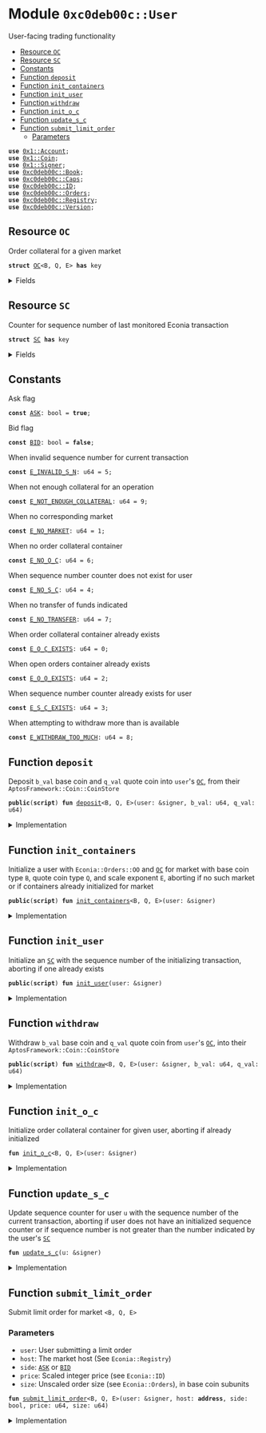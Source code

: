 
<a name="0xc0deb00c_User"></a>

# Module `0xc0deb00c::User`

User-facing trading functionality


-  [Resource `OC`](#0xc0deb00c_User_OC)
-  [Resource `SC`](#0xc0deb00c_User_SC)
-  [Constants](#@Constants_0)
-  [Function `deposit`](#0xc0deb00c_User_deposit)
-  [Function `init_containers`](#0xc0deb00c_User_init_containers)
-  [Function `init_user`](#0xc0deb00c_User_init_user)
-  [Function `withdraw`](#0xc0deb00c_User_withdraw)
-  [Function `init_o_c`](#0xc0deb00c_User_init_o_c)
-  [Function `update_s_c`](#0xc0deb00c_User_update_s_c)
-  [Function `submit_limit_order`](#0xc0deb00c_User_submit_limit_order)
    -  [Parameters](#@Parameters_1)


<pre><code><b>use</b> <a href="../../../build/AptosFramework/docs/Account.md#0x1_Account">0x1::Account</a>;
<b>use</b> <a href="../../../build/AptosFramework/docs/Coin.md#0x1_Coin">0x1::Coin</a>;
<b>use</b> <a href="../../../build/MoveStdlib/docs/Signer.md#0x1_Signer">0x1::Signer</a>;
<b>use</b> <a href="Book.md#0xc0deb00c_Book">0xc0deb00c::Book</a>;
<b>use</b> <a href="Caps.md#0xc0deb00c_Caps">0xc0deb00c::Caps</a>;
<b>use</b> <a href="ID.md#0xc0deb00c_ID">0xc0deb00c::ID</a>;
<b>use</b> <a href="Orders.md#0xc0deb00c_Orders">0xc0deb00c::Orders</a>;
<b>use</b> <a href="Registry.md#0xc0deb00c_Registry">0xc0deb00c::Registry</a>;
<b>use</b> <a href="Version.md#0xc0deb00c_Version">0xc0deb00c::Version</a>;
</code></pre>



<a name="0xc0deb00c_User_OC"></a>

## Resource `OC`

Order collateral for a given market


<pre><code><b>struct</b> <a href="User.md#0xc0deb00c_User_OC">OC</a>&lt;B, Q, E&gt; <b>has</b> key
</code></pre>



<details>
<summary>Fields</summary>


<dl>
<dt>
<code>b_a: u64</code>
</dt>
<dd>
 Indivisible subunits of base coins available to withdraw
</dd>
<dt>
<code>b_c: <a href="../../../build/AptosFramework/docs/Coin.md#0x1_Coin_Coin">Coin::Coin</a>&lt;B&gt;</code>
</dt>
<dd>
 Base coins held as collateral
</dd>
<dt>
<code>q_a: u64</code>
</dt>
<dd>
 Indivisible subunits of quote coins available to withdraw
</dd>
<dt>
<code>q_c: <a href="../../../build/AptosFramework/docs/Coin.md#0x1_Coin_Coin">Coin::Coin</a>&lt;Q&gt;</code>
</dt>
<dd>
 Quote coins held as collateral
</dd>
</dl>


</details>

<a name="0xc0deb00c_User_SC"></a>

## Resource `SC`

Counter for sequence number of last monitored Econia transaction


<pre><code><b>struct</b> <a href="User.md#0xc0deb00c_User_SC">SC</a> <b>has</b> key
</code></pre>



<details>
<summary>Fields</summary>


<dl>
<dt>
<code>i: u64</code>
</dt>
<dd>

</dd>
</dl>


</details>

<a name="@Constants_0"></a>

## Constants


<a name="0xc0deb00c_User_ASK"></a>

Ask flag


<pre><code><b>const</b> <a href="User.md#0xc0deb00c_User_ASK">ASK</a>: bool = <b>true</b>;
</code></pre>



<a name="0xc0deb00c_User_BID"></a>

Bid flag


<pre><code><b>const</b> <a href="User.md#0xc0deb00c_User_BID">BID</a>: bool = <b>false</b>;
</code></pre>



<a name="0xc0deb00c_User_E_INVALID_S_N"></a>

When invalid sequence number for current transaction


<pre><code><b>const</b> <a href="User.md#0xc0deb00c_User_E_INVALID_S_N">E_INVALID_S_N</a>: u64 = 5;
</code></pre>



<a name="0xc0deb00c_User_E_NOT_ENOUGH_COLLATERAL"></a>

When not enough collateral for an operation


<pre><code><b>const</b> <a href="User.md#0xc0deb00c_User_E_NOT_ENOUGH_COLLATERAL">E_NOT_ENOUGH_COLLATERAL</a>: u64 = 9;
</code></pre>



<a name="0xc0deb00c_User_E_NO_MARKET"></a>

When no corresponding market


<pre><code><b>const</b> <a href="User.md#0xc0deb00c_User_E_NO_MARKET">E_NO_MARKET</a>: u64 = 1;
</code></pre>



<a name="0xc0deb00c_User_E_NO_O_C"></a>

When no order collateral container


<pre><code><b>const</b> <a href="User.md#0xc0deb00c_User_E_NO_O_C">E_NO_O_C</a>: u64 = 6;
</code></pre>



<a name="0xc0deb00c_User_E_NO_S_C"></a>

When sequence number counter does not exist for user


<pre><code><b>const</b> <a href="User.md#0xc0deb00c_User_E_NO_S_C">E_NO_S_C</a>: u64 = 4;
</code></pre>



<a name="0xc0deb00c_User_E_NO_TRANSFER"></a>

When no transfer of funds indicated


<pre><code><b>const</b> <a href="User.md#0xc0deb00c_User_E_NO_TRANSFER">E_NO_TRANSFER</a>: u64 = 7;
</code></pre>



<a name="0xc0deb00c_User_E_O_C_EXISTS"></a>

When order collateral container already exists


<pre><code><b>const</b> <a href="User.md#0xc0deb00c_User_E_O_C_EXISTS">E_O_C_EXISTS</a>: u64 = 0;
</code></pre>



<a name="0xc0deb00c_User_E_O_O_EXISTS"></a>

When open orders container already exists


<pre><code><b>const</b> <a href="User.md#0xc0deb00c_User_E_O_O_EXISTS">E_O_O_EXISTS</a>: u64 = 2;
</code></pre>



<a name="0xc0deb00c_User_E_S_C_EXISTS"></a>

When sequence number counter already exists for user


<pre><code><b>const</b> <a href="User.md#0xc0deb00c_User_E_S_C_EXISTS">E_S_C_EXISTS</a>: u64 = 3;
</code></pre>



<a name="0xc0deb00c_User_E_WITHDRAW_TOO_MUCH"></a>

When attempting to withdraw more than is available


<pre><code><b>const</b> <a href="User.md#0xc0deb00c_User_E_WITHDRAW_TOO_MUCH">E_WITHDRAW_TOO_MUCH</a>: u64 = 8;
</code></pre>



<a name="0xc0deb00c_User_deposit"></a>

## Function `deposit`

Deposit <code>b_val</code> base coin and <code>q_val</code> quote coin into <code>user</code>'s
<code><a href="User.md#0xc0deb00c_User_OC">OC</a></code>, from their <code>AptosFramework::Coin::CoinStore</code>


<pre><code><b>public</b>(<b>script</b>) <b>fun</b> <a href="User.md#0xc0deb00c_User_deposit">deposit</a>&lt;B, Q, E&gt;(user: &signer, b_val: u64, q_val: u64)
</code></pre>



<details>
<summary>Implementation</summary>


<pre><code><b>public</b>(<b>script</b>) <b>fun</b> <a href="User.md#0xc0deb00c_User_deposit">deposit</a>&lt;B, Q, E&gt;(
    user: &signer,
    b_val: u64,
    q_val: u64
) <b>acquires</b> <a href="User.md#0xc0deb00c_User_OC">OC</a>, <a href="User.md#0xc0deb00c_User_SC">SC</a> {
    <b>let</b> addr = s_a_o(user); // Get user <b>address</b>
    // Assert user <b>has</b> order collateral container
    <b>assert</b>!(<b>exists</b>&lt;<a href="User.md#0xc0deb00c_User_OC">OC</a>&lt;B, Q, E&gt;&gt;(addr), <a href="User.md#0xc0deb00c_User_E_NO_O_C">E_NO_O_C</a>);
    // Assert user actually attempting <b>to</b> deposit
    <b>assert</b>!(b_val &gt; 0 || q_val &gt; 0, <a href="User.md#0xc0deb00c_User_E_NO_TRANSFER">E_NO_TRANSFER</a>);
    // Borrow mutable reference <b>to</b> user collateral container
    <b>let</b> o_c = <b>borrow_global_mut</b>&lt;<a href="User.md#0xc0deb00c_User_OC">OC</a>&lt;B, Q, E&gt;&gt;(addr);
    <b>if</b> (b_val &gt; 0) { // If base coin <b>to</b> be deposited
        c_m&lt;B&gt;(&<b>mut</b> o_c.b_c, c_w&lt;B&gt;(user, b_val)); // Deposit it
        o_c.b_a = o_c.b_a + b_val; // Increment available base coin
    };
    <b>if</b> (q_val &gt; 0) { // If quote coin <b>to</b> be deposited
        c_m&lt;Q&gt;(&<b>mut</b> o_c.q_c, c_w&lt;Q&gt;(user, q_val)); // Deposit it
        o_c.q_a = o_c.q_a + q_val; // Increment available quote coin
    };
    <a href="User.md#0xc0deb00c_User_update_s_c">update_s_c</a>(user); // Update user sequence counter
}
</code></pre>



</details>

<a name="0xc0deb00c_User_init_containers"></a>

## Function `init_containers`

Initialize a user with <code>Econia::Orders::OO</code> and <code><a href="User.md#0xc0deb00c_User_OC">OC</a></code> for market
with base coin type <code>B</code>, quote coin type <code>Q</code>, and scale exponent
<code>E</code>, aborting if no such market or if containers already
initialized for market


<pre><code><b>public</b>(<b>script</b>) <b>fun</b> <a href="User.md#0xc0deb00c_User_init_containers">init_containers</a>&lt;B, Q, E&gt;(user: &signer)
</code></pre>



<details>
<summary>Implementation</summary>


<pre><code><b>public</b>(<b>script</b>) <b>fun</b> <a href="User.md#0xc0deb00c_User_init_containers">init_containers</a>&lt;B, Q, E&gt;(
    user: &signer
) {
    <b>assert</b>!(r_i_r&lt;B, Q, E&gt;(), <a href="User.md#0xc0deb00c_User_E_NO_MARKET">E_NO_MARKET</a>); // Assert market <b>exists</b>
    <b>let</b> user_addr = s_a_o(user); // Get user <b>address</b>
    // Assert user does not already have collateral container
    <b>assert</b>!(!<b>exists</b>&lt;<a href="User.md#0xc0deb00c_User_OC">OC</a>&lt;B, Q, E&gt;&gt;(user_addr), <a href="User.md#0xc0deb00c_User_E_O_C_EXISTS">E_O_C_EXISTS</a>);
    // Assert user does not already have open orders container
    <b>assert</b>!(!o_e_o&lt;B, Q, E&gt;(user_addr), <a href="User.md#0xc0deb00c_User_E_O_O_EXISTS">E_O_O_EXISTS</a>);
    // Pack empty collateral container
    <b>let</b> o_c = <a href="User.md#0xc0deb00c_User_OC">OC</a>&lt;B, Q, E&gt;{b_c: c_z&lt;B&gt;(), b_a: 0, q_c: c_z&lt;Q&gt;(), q_a: 0};
    <b>move_to</b>&lt;<a href="User.md#0xc0deb00c_User_OC">OC</a>&lt;B, Q, E&gt;&gt;(user, o_c); // Move <b>to</b> user account
    // Initialize empty open orders container under user account
    o_i_o&lt;B, Q, E&gt;(user, r_s_f&lt;E&gt;(), &c_o_f_c());
}
</code></pre>



</details>

<a name="0xc0deb00c_User_init_user"></a>

## Function `init_user`

Initialize an <code><a href="User.md#0xc0deb00c_User_SC">SC</a></code> with the sequence number of the initializing
transaction, aborting if one already exists


<pre><code><b>public</b>(<b>script</b>) <b>fun</b> <a href="User.md#0xc0deb00c_User_init_user">init_user</a>(user: &signer)
</code></pre>



<details>
<summary>Implementation</summary>


<pre><code><b>public</b>(<b>script</b>) <b>fun</b> <a href="User.md#0xc0deb00c_User_init_user">init_user</a>(
    user: &signer
) {
    <b>let</b> user_addr = s_a_o(user); // Get user <b>address</b>
    // Assert user <b>has</b> not already initialized a sequence counter
    <b>assert</b>!(!<b>exists</b>&lt;<a href="User.md#0xc0deb00c_User_SC">SC</a>&gt;(user_addr), <a href="User.md#0xc0deb00c_User_E_S_C_EXISTS">E_S_C_EXISTS</a>);
    // Initialize sequence counter <b>with</b> user's sequence number
    <b>move_to</b>&lt;<a href="User.md#0xc0deb00c_User_SC">SC</a>&gt;(user, <a href="User.md#0xc0deb00c_User_SC">SC</a>{i: a_g_s_n(user_addr)});
}
</code></pre>



</details>

<a name="0xc0deb00c_User_withdraw"></a>

## Function `withdraw`

Withdraw <code>b_val</code> base coin and <code>q_val</code> quote coin from <code>user</code>'s
<code><a href="User.md#0xc0deb00c_User_OC">OC</a></code>, into their <code>AptosFramework::Coin::CoinStore</code>


<pre><code><b>public</b>(<b>script</b>) <b>fun</b> <a href="User.md#0xc0deb00c_User_withdraw">withdraw</a>&lt;B, Q, E&gt;(user: &signer, b_val: u64, q_val: u64)
</code></pre>



<details>
<summary>Implementation</summary>


<pre><code><b>public</b>(<b>script</b>) <b>fun</b> <a href="User.md#0xc0deb00c_User_withdraw">withdraw</a>&lt;B, Q, E&gt;(
    user: &signer,
    b_val: u64,
    q_val: u64
) <b>acquires</b> <a href="User.md#0xc0deb00c_User_OC">OC</a>, <a href="User.md#0xc0deb00c_User_SC">SC</a> {
    <b>let</b> addr = s_a_o(user); // Get user <b>address</b>
    // Assert user <b>has</b> order collateral container
    <b>assert</b>!(<b>exists</b>&lt;<a href="User.md#0xc0deb00c_User_OC">OC</a>&lt;B, Q, E&gt;&gt;(addr), <a href="User.md#0xc0deb00c_User_E_NO_O_C">E_NO_O_C</a>);
    // Assert user actually attempting <b>to</b> withdraw
    <b>assert</b>!(b_val &gt; 0 || q_val &gt; 0, <a href="User.md#0xc0deb00c_User_E_NO_TRANSFER">E_NO_TRANSFER</a>);
    // Borrow mutable reference <b>to</b> user collateral container
    <b>let</b> o_c = <b>borrow_global_mut</b>&lt;<a href="User.md#0xc0deb00c_User_OC">OC</a>&lt;B, Q, E&gt;&gt;(addr);
    <b>if</b> (b_val &gt; 0) { // If base coin <b>to</b> be withdrawn
        // Assert not trying <b>to</b> withdraw more than available
        <b>assert</b>!(!(b_val &gt; o_c.b_a), <a href="User.md#0xc0deb00c_User_E_WITHDRAW_TOO_MUCH">E_WITHDRAW_TOO_MUCH</a>);
        // Withdraw from order collateral, deposit <b>to</b> coin store
        c_d&lt;B&gt;(addr, c_e&lt;B&gt;(&<b>mut</b> o_c.b_c, b_val));
        o_c.b_a = o_c.b_a - b_val; // Update available amount
    };
    <b>if</b> (q_val &gt; 0) { // If quote coin <b>to</b> be withdrawn
        // Assert not trying <b>to</b> withdraw more than available
        <b>assert</b>!(!(q_val &gt; o_c.q_a), <a href="User.md#0xc0deb00c_User_E_WITHDRAW_TOO_MUCH">E_WITHDRAW_TOO_MUCH</a>);
        // Withdraw from order collateral, deposit <b>to</b> coin store
        c_d&lt;Q&gt;(addr, c_e&lt;Q&gt;(&<b>mut</b> o_c.q_c, q_val));
        o_c.q_a = o_c.q_a - q_val; // Update available amount
    };
    <a href="User.md#0xc0deb00c_User_update_s_c">update_s_c</a>(user); // Update user sequence counter
}
</code></pre>



</details>

<a name="0xc0deb00c_User_init_o_c"></a>

## Function `init_o_c`

Initialize order collateral container for given user, aborting
if already initialized


<pre><code><b>fun</b> <a href="User.md#0xc0deb00c_User_init_o_c">init_o_c</a>&lt;B, Q, E&gt;(user: &signer)
</code></pre>



<details>
<summary>Implementation</summary>


<pre><code><b>fun</b> <a href="User.md#0xc0deb00c_User_init_o_c">init_o_c</a>&lt;B, Q, E&gt;(
    user: &signer,
) {
    // Assert user does not already have order collateral for market
    <b>assert</b>!(!<b>exists</b>&lt;<a href="User.md#0xc0deb00c_User_OC">OC</a>&lt;B, Q, E&gt;&gt;(s_a_o(user)), <a href="User.md#0xc0deb00c_User_E_O_C_EXISTS">E_O_C_EXISTS</a>);
    // Assert given market <b>has</b> actually been registered
    <b>assert</b>!(r_i_r&lt;B, Q, E&gt;(), <a href="User.md#0xc0deb00c_User_E_NO_MARKET">E_NO_MARKET</a>);
    // Pack empty order collateral container
    <b>let</b> o_c = <a href="User.md#0xc0deb00c_User_OC">OC</a>&lt;B, Q, E&gt;{b_c: c_z&lt;B&gt;(), b_a: 0, q_c: c_z&lt;Q&gt;(), q_a: 0};
    <b>move_to</b>&lt;<a href="User.md#0xc0deb00c_User_OC">OC</a>&lt;B, Q, E&gt;&gt;(user, o_c); // Move <b>to</b> user account
}
</code></pre>



</details>

<a name="0xc0deb00c_User_update_s_c"></a>

## Function `update_s_c`

Update sequence counter for user <code>u</code> with the sequence number of
the current transaction, aborting if user does not have an
initialized sequence counter or if sequence number is not
greater than the number indicated by the user's <code><a href="User.md#0xc0deb00c_User_SC">SC</a></code>


<pre><code><b>fun</b> <a href="User.md#0xc0deb00c_User_update_s_c">update_s_c</a>(u: &signer)
</code></pre>



<details>
<summary>Implementation</summary>


<pre><code><b>fun</b> <a href="User.md#0xc0deb00c_User_update_s_c">update_s_c</a>(
    u: &signer,
) <b>acquires</b> <a href="User.md#0xc0deb00c_User_SC">SC</a> {
    <b>let</b> user_addr = s_a_o(u); // Get user <b>address</b>
    // Assert user <b>has</b> already initialized a sequence counter
    <b>assert</b>!(<b>exists</b>&lt;<a href="User.md#0xc0deb00c_User_SC">SC</a>&gt;(user_addr), <a href="User.md#0xc0deb00c_User_E_NO_S_C">E_NO_S_C</a>);
    // Borrow mutable reference <b>to</b> user's sequence counter
    <b>let</b> s_c = <b>borrow_global_mut</b>&lt;<a href="User.md#0xc0deb00c_User_SC">SC</a>&gt;(user_addr);
    <b>let</b> s_n = a_g_s_n(user_addr); // Get current sequence number
    // Assert new sequence number greater than that of counter
    <b>assert</b>!(s_n &gt; s_c.i, <a href="User.md#0xc0deb00c_User_E_INVALID_S_N">E_INVALID_S_N</a>);
    s_c.i = s_n; // Update counter <b>with</b> current sequence number
}
</code></pre>



</details>

<a name="0xc0deb00c_User_submit_limit_order"></a>

## Function `submit_limit_order`

Submit limit order for market <code>&lt;B, Q, E&gt;</code>


<a name="@Parameters_1"></a>

### Parameters

* <code>user</code>: User submitting a limit order
* <code>host</code>: The market host (See <code>Econia::Registry</code>)
* <code>side</code>: <code><a href="User.md#0xc0deb00c_User_ASK">ASK</a></code> or <code><a href="User.md#0xc0deb00c_User_BID">BID</a></code>
* <code>price</code>: Scaled integer price (see <code>Econia::ID</code>)
* <code>size</code>: Unscaled order size (see <code>Econia::Orders</code>), in base
coin subunits


<pre><code><b>fun</b> <a href="User.md#0xc0deb00c_User_submit_limit_order">submit_limit_order</a>&lt;B, Q, E&gt;(user: &signer, host: <b>address</b>, side: bool, price: u64, size: u64)
</code></pre>



<details>
<summary>Implementation</summary>


<pre><code><b>fun</b> <a href="User.md#0xc0deb00c_User_submit_limit_order">submit_limit_order</a>&lt;B, Q, E&gt;(
    user: &signer,
    host: <b>address</b>,
    side: bool,
    price: u64,
    size: u64
) <b>acquires</b> <a href="User.md#0xc0deb00c_User_OC">OC</a>, <a href="User.md#0xc0deb00c_User_SC">SC</a> {
    <a href="User.md#0xc0deb00c_User_update_s_c">update_s_c</a>(user); // Update user sequence counter
    // Assert market <b>exists</b> at given host <b>address</b>
    <b>assert</b>!(b_e_b&lt;B, Q, E&gt;(host), <a href="User.md#0xc0deb00c_User_E_NO_MARKET">E_NO_MARKET</a>);
    <b>let</b> addr = s_a_o(user); // Get user <b>address</b>
    // Assert user <b>has</b> order collateral container
    <b>assert</b>!(<b>exists</b>&lt;<a href="User.md#0xc0deb00c_User_OC">OC</a>&lt;B, Q, E&gt;&gt;(addr), <a href="User.md#0xc0deb00c_User_E_NO_O_C">E_NO_O_C</a>);
    // Borrow mutable reference <b>to</b> user's order collateral container
    <b>let</b> o_c = <b>borrow_global_mut</b>&lt;<a href="User.md#0xc0deb00c_User_OC">OC</a>&lt;B, Q, E&gt;&gt;(addr);
    <b>let</b> v_n = v_g_v_n(); // Get transaction version number
    <b>if</b> (side == <a href="User.md#0xc0deb00c_User_ASK">ASK</a>) { // If limit order is an ask
        <b>let</b> id = id_a(price, v_n); // Get corresponding order id
        // Verify and add <b>to</b> user's open orders, storing scaled size
        <b>let</b> (scaled_size, _) =
            o_a_a&lt;B, Q, E&gt;(addr, id, price, size, &c_o_f_c());
        // Assert user <b>has</b> enough base coins held <b>as</b> collateral
        <b>assert</b>!(!(size &gt; o_c.b_a), <a href="User.md#0xc0deb00c_User_E_NOT_ENOUGH_COLLATERAL">E_NOT_ENOUGH_COLLATERAL</a>);
        // Decrement amount of base coins available for withdraw
        o_c.b_a = o_c.b_a - size;
        // Add ask <b>to</b> order book
        b_a_a&lt;B, Q, E&gt;(host, addr, id, price, scaled_size, &c_b_f_c());
    } <b>else</b> { // If limit order is a bid
        <b>let</b> id = id_b(price, v_n); // Get corresponding order id
        // Verify and add <b>to</b> user's open orders, storing scaled size
        // and amount of quote coins needed <b>to</b> fill the order
        <b>let</b> (scaled_size, fill_amount) =
            o_a_b&lt;B, Q, E&gt;(addr, id, price, size, &c_o_f_c());
        // Assert user <b>has</b> enough quote coins held <b>as</b> collateral
        <b>assert</b>!(!(fill_amount &gt; o_c.q_a), <a href="User.md#0xc0deb00c_User_E_NOT_ENOUGH_COLLATERAL">E_NOT_ENOUGH_COLLATERAL</a>);
        // Decrement amount of base coins available for withdraw
        o_c.q_a = o_c.q_a - fill_amount;
        // Add bid <b>to</b> order book
        b_a_b&lt;B, Q, E&gt;(host, addr, id, price, scaled_size, &c_b_f_c());
    };
}
</code></pre>



</details>
